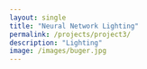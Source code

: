 ```yaml
---
layout: single
title: "Neural Network Lighting"
permalink: /projects/project3/
description: "Lighting"
image: /images/buger.jpg
---
```

